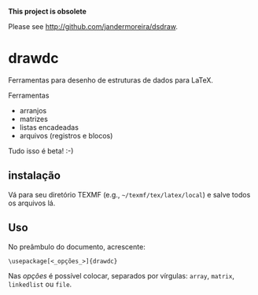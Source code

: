 **This project is obsolete**

Please see http://github.com/jandermoreira/dsdraw.

# drawdc

Ferramentas para desenho de estruturas de dados para LaTeX.

Ferramentas

* arranjos
* matrizes
* listas encadeadas
* arquivos (registros e blocos)

Tudo isso é beta! :-)

## instalação
Vá para seu diretório TEXMF (e.g., `~/texmf/tex/latex/local`) e salve todos os arquivos lá.

## Uso
No preâmbulo do documento, acrescente:

`\usepackage[<_opções_>]{drawdc}`

Nas _opções_ é possível colocar, separados por vírgulas: `array`, `matrix`, `linkedlist` ou `file`.
